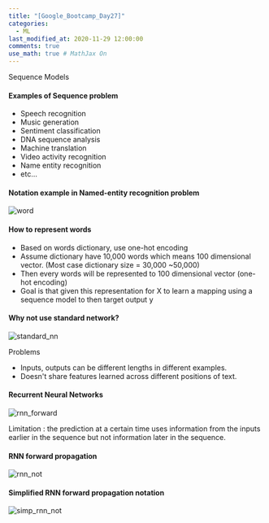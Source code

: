 ```yaml
---
title: "[Google_Bootcamp_Day27]"
categories: 
  - ML
last_modified_at: 2020-11-29 12:00:00
comments: true
use_math: true # MathJax On
---
```


Sequence Models

#### Examples of Sequence problem
- Speech recognition
- Music generation
- Sentiment classification
- DNA sequence analysis
- Machine translation
- Video activity recognition
- Name entity recognition
- etc...

#### Notation example in Named-entity recognition problem

![word](https://user-images.githubusercontent.com/62474292/100582670-f06a2d80-332c-11eb-8d1f-27409bd7cce8.png)

#### How to represent words
- Based on words dictionary, use one-hot encoding
- Assume dictionary have 10,000 words which means 100 dimensional vector. (Most case dictionary size = 30,000 ~50,000)
- Then every words will be represented to 100 dimensional vector (one-hot encoding)
- Goal is that given this representation for X to learn a mapping using a sequence model to then target output y

#### Why not use standard network?
![standard_nn](https://user-images.githubusercontent.com/62474292/100618753-96369000-335f-11eb-80d9-4f3487482fa1.png)

Problems
  - Inputs, outputs can be different lengths in different examples.
  - Doesn't share features learned across different positions of text.
  
#### Recurrent Neural Networks
![rnn_forward](https://user-images.githubusercontent.com/62474292/100618787-9fbff800-335f-11eb-9403-2df94090080d.png)

Limitation : the prediction at a certain time uses information from the inputs earlier in the sequence but not information later in the sequence.

#### RNN forward propagation
![rnn_not](https://user-images.githubusercontent.com/62474292/100618820-a9496000-335f-11eb-9f09-94634e69aa88.png)

#### Simplified RNN forward propagation notation
![simp_rnn_not](https://user-images.githubusercontent.com/62474292/100618830-acdce700-335f-11eb-9bc1-bea5ca81e808.png)


